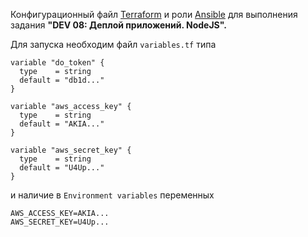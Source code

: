 Конфигурационный файл [Terraform](https://www.terraform.io) и роли [Ansible](https://www.ansible.com) для выполнения задания **"DEV 08: Деплой приложений. NodeJS".**

Для запуска необходим файл `variables.tf` типа
```
variable "do_token" {
  type    = string
  default = "db1d..."
}

variable "aws_access_key" {
  type    = string
  default = "AKIA..."
}

variable "aws_secret_key" {
  type    = string
  default = "U4Up..."
}

```
и наличие в `Environment variables` переменных
```
AWS_ACCESS_KEY=AKIA...
AWS_SECRET_KEY=U4Up...
```
